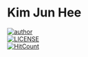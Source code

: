 # Kim Jun Hee

[![author](https://img.shields.io/badge/author-wnsgml972-ff69b4.svg?style=flat-square)](https://wnsgml972.github.io/wnsgml972.github.io/cv/) <br/>
[![LICENSE](https://img.shields.io/dub/l/vibe-d.svg?style=flat-square)](https://github.com/wnsgml972/wnsgml972.github.io/blob/master/LICENSE) <br/>
[![HitCount](http://hits.dwyl.io/wnsgml972/wnsgml972.github.io.svg)](http://hits.dwyl.io/wnsgml972/wnsgml972.github.io)
